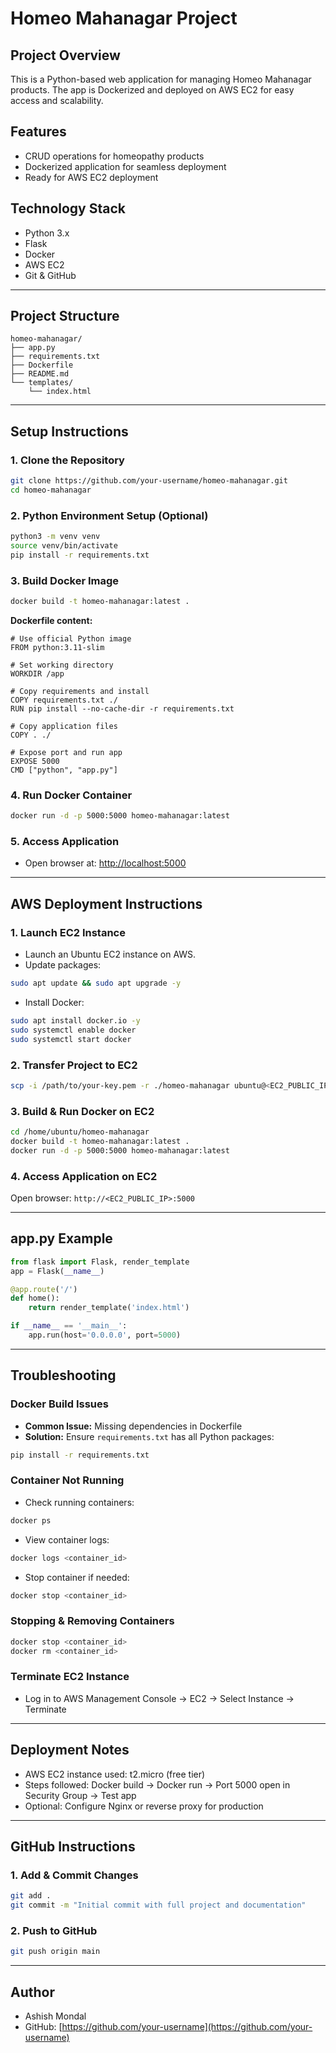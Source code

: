 # Homeo Mahanagar Project

## Project Overview
This is a Python-based web application for managing Homeo Mahanagar products. The app is Dockerized and deployed on AWS EC2 for easy access and scalability.

## Features
- CRUD operations for homeopathy products
- Dockerized application for seamless deployment
- Ready for AWS EC2 deployment

## Technology Stack
- Python 3.x
- Flask
- Docker
- AWS EC2
- Git & GitHub

---

## Project Structure
```
homeo-mahanagar/
├── app.py
├── requirements.txt
├── Dockerfile
├── README.md
└── templates/
    └── index.html
```

---

## Setup Instructions

### 1. Clone the Repository
```bash
git clone https://github.com/your-username/homeo-mahanagar.git
cd homeo-mahanagar
```

### 2. Python Environment Setup (Optional)
```bash
python3 -m venv venv
source venv/bin/activate
pip install -r requirements.txt
```

### 3. Build Docker Image
```bash
docker build -t homeo-mahanagar:latest .
```
**Dockerfile content:**
```
# Use official Python image
FROM python:3.11-slim

# Set working directory
WORKDIR /app

# Copy requirements and install
COPY requirements.txt ./
RUN pip install --no-cache-dir -r requirements.txt

# Copy application files
COPY . ./

# Expose port and run app
EXPOSE 5000
CMD ["python", "app.py"]
```

### 4. Run Docker Container
```bash
docker run -d -p 5000:5000 homeo-mahanagar:latest
```

### 5. Access Application
- Open browser at: [http://localhost:5000](http://localhost:5000)

---

## AWS Deployment Instructions

### 1. Launch EC2 Instance
- Launch an Ubuntu EC2 instance on AWS.
- Update packages:
```bash
sudo apt update && sudo apt upgrade -y
```
- Install Docker:
```bash
sudo apt install docker.io -y
sudo systemctl enable docker
sudo systemctl start docker
```

### 2. Transfer Project to EC2
```bash
scp -i /path/to/your-key.pem -r ./homeo-mahanagar ubuntu@<EC2_PUBLIC_IP>:/home/ubuntu/
```

### 3. Build & Run Docker on EC2
```bash
cd /home/ubuntu/homeo-mahanagar
docker build -t homeo-mahanagar:latest .
docker run -d -p 5000:5000 homeo-mahanagar:latest
```

### 4. Access Application on EC2
Open browser: `http://<EC2_PUBLIC_IP>:5000`

---

## app.py Example
```python
from flask import Flask, render_template
app = Flask(__name__)

@app.route('/')
def home():
    return render_template('index.html')

if __name__ == '__main__':
    app.run(host='0.0.0.0', port=5000)
```

---

## Troubleshooting

### Docker Build Issues
- **Common Issue:** Missing dependencies in Dockerfile
- **Solution:** Ensure `requirements.txt` has all Python packages:
```bash
pip install -r requirements.txt
```

### Container Not Running
- Check running containers:
```bash
docker ps
```
- View container logs:
```bash
docker logs <container_id>
```
- Stop container if needed:
```bash
docker stop <container_id>
```

### Stopping & Removing Containers
```bash
docker stop <container_id>
docker rm <container_id>
```

### Terminate EC2 Instance
- Log in to AWS Management Console → EC2 → Select Instance → Terminate

---

## Deployment Notes
- AWS EC2 instance used: t2.micro (free tier)
- Steps followed: Docker build → Docker run → Port 5000 open in Security Group → Test app
- Optional: Configure Nginx or reverse proxy for production

---

## GitHub Instructions

### 1. Add & Commit Changes
```bash
git add .
git commit -m "Initial commit with full project and documentation"
```

### 2. Push to GitHub
```bash
git push origin main
```

---

## Author
- Ashish Mondal
- GitHub: [https://github.com/your-username](https://github.com/your-username)

